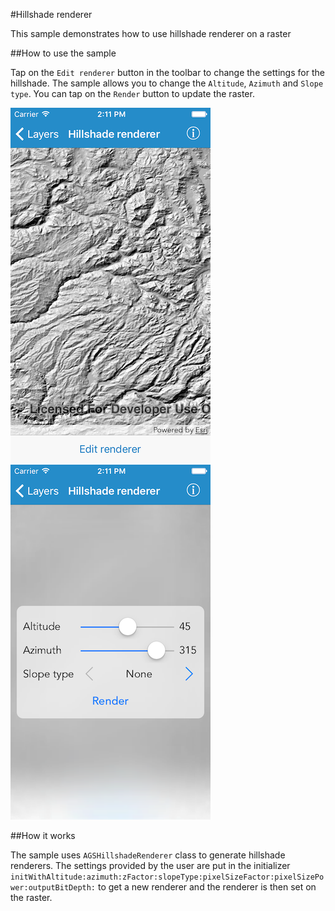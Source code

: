 #Hillshade renderer

This sample demonstrates how to use hillshade renderer on a raster

##How to use the sample

Tap on the `Edit renderer` button in the toolbar to change the settings for the hillshade. The sample allows you to change the `Altitude`, `Azimuth` and `Slope type`. You can tap on the `Render` button to update the raster.

![](image1.png)
![](image2.png)

##How it works

The sample uses `AGSHillshadeRenderer` class to generate hillshade renderers. The settings provided by the user are put in the initializer `initWithAltitude:azimuth:zFactor:slopeType:pixelSizeFactor:pixelSizePower:outputBitDepth:` to get a new renderer and the renderer is then set on the raster. 





